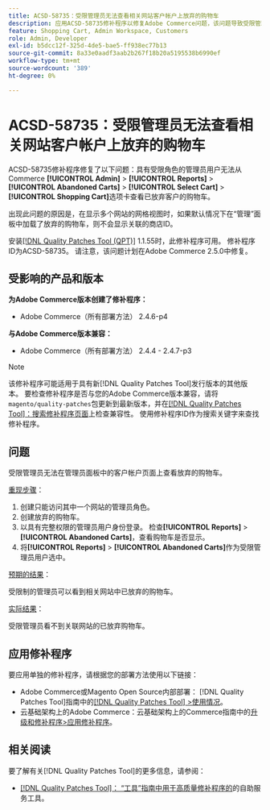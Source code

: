 ```yaml
---
title: ACSD-58735：受限管理员无法查看相关网站客户帐户上放弃的购物车
description: 应用ACSD-58735修补程序以修复Adobe Commerce问题，该问题导致受限管理员无法在关联网站的Commerce管理员中查看客户帐户页面上的放弃的购物车。
feature: Shopping Cart, Admin Workspace, Customers
role: Admin, Developer
exl-id: b5dcc12f-325d-4de5-bae5-ff938ec77b13
source-git-commit: 8a33e0aadf3aab2b267f18b20a5195538b6990ef
workflow-type: tm+mt
source-wordcount: '389'
ht-degree: 0%

---
```


# ACSD-58735：受限管理员无法查看相关网站客户帐户上放弃的购物车

ACSD-58735修补程序修复了以下问题：具有受限角色的管理员用户无法从Commerce **[!UICONTROL Admin]** > **[!UICONTROL Reports]** > **[!UICONTROL Abandoned Carts]** > **[!UICONTROL Select Cart]** > **[!UICONTROL Shopping Cart]**&#x200B;选项卡查看已放弃客户的购物车。

出现此问题的原因是，在显示多个网站的网格视图时，如果默认情况下在“管理”面板中加载了放弃的购物车，则不会显示关联的商店ID。

安装[[!DNL Quality Patches Tool (QPT)]](/help/tools/quality-patches-tool/quality-patches-tool-to-self-serve-quality-patches.md) 1.1.55时，此修补程序可用。 修补程序ID为ACSD-58735。 请注意，该问题计划在Adobe Commerce 2.5.0中修复。

## 受影响的产品和版本

**为Adobe Commerce版本创建了修补程序：**

* Adobe Commerce（所有部署方法） 2.4.6-p4

**与Adobe Commerce版本兼容：**

* Adobe Commerce（所有部署方法） 2.4.4 - 2.4.7-p3

>[!NOTE]
>
>该修补程序可能适用于具有新[!DNL Quality Patches Tool]发行版本的其他版本。 要检查修补程序是否与您的Adobe Commerce版本兼容，请将`magento/quality-patches`包更新到最新版本，并在[[!DNL Quality Patches Tool]：搜索修补程序页面](https://experienceleague.adobe.com/tools/commerce-quality-patches/index.html?lang=zh-Hans)上检查兼容性。 使用修补程序ID作为搜索关键字来查找修补程序。

## 问题

受限管理员无法在管理员面板中的客户帐户页面上查看放弃的购物车。

<u>重现步骤</u>：

1. 创建只能访问其中一个网站的管理员角色。
1. 创建放弃的购物车。
1. 以具有完整权限的管理员用户身份登录。 检查&#x200B;**[!UICONTROL Reports]** > **[!UICONTROL Abandoned Carts]**，查看购物车是否显示。
1. 将&#x200B;**[!UICONTROL Reports]** > **[!UICONTROL Abandoned Carts]**&#x200B;作为受限管理员用户选中。

<u>预期的结果</u>：

受限制的管理员可以看到相关网站中已放弃的购物车。

<u>实际结果</u>：

受限管理员看不到关联网站的已放弃购物车。

## 应用修补程序

要应用单独的修补程序，请根据您的部署方法使用以下链接：

* Adobe Commerce或Magento Open Source内部部署： [!DNL Quality Patches Tool]指南中的[[!DNL Quality Patches Tool] >使用情况](/help/tools/quality-patches-tool/usage.md)。
* 云基础架构上的Adobe Commerce：云基础架构上的Commerce指南中的[升级和修补程序>应用修补程序](https://experienceleague.adobe.com/docs/commerce-cloud-service/user-guide/develop/upgrade/apply-patches.html?lang=zh-Hans)。

## 相关阅读

要了解有关[!DNL Quality Patches Tool]的更多信息，请参阅：

* [[!DNL Quality Patches Tool]： “工具”指南中用于高质量修补程序的](/help/tools/quality-patches-tool/quality-patches-tool-to-self-serve-quality-patches.md)的自助服务工具。
